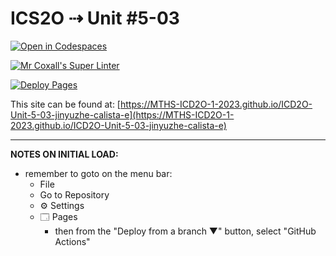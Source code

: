 # ICS2O ⇢ Unit #5-03

[![Open in Codespaces](https://classroom.github.com/assets/launch-codespace-7f7980b617ed060a017424585567c406b6ee15c891e84e1186181d67ecf80aa0.svg)](https://classroom.github.com/open-in-codespaces?assignment_repo_id=14898164)

[![Mr Coxall's Super Linter](https://github.com/MTHS-ICD2O-1-2023/ICD2O-Unit-5-03-jinyuzhe-calista-e/workflows/Mr%20Coxall's%20Super%20Linter/badge.svg)](https://github.com/MTHS-ICD2O-1-2023/ICD2O-Unit-5-03-jinyuzhe-calista-e/actions)

[![Deploy Pages](https://github.com/MTHS-ICD2O-1-2023/ICD2O-Unit-5-03-jinyuzhe-calista-e/workflows/Deploy%20Pages/badge.svg)](https://github.com/MTHS-ICD2O-1-2023/ICD2O-Unit-5-03-jinyuzhe-calista-e/actions)

This site can be found at: [https://MTHS-ICD2O-1-2023.github.io/ICD2O-Unit-5-03-jinyuzhe-calista-e](https://MTHS-ICD2O-1-2023.github.io/ICD2O-Unit-5-03-jinyuzhe-calista-e)

---

**NOTES ON INITIAL LOAD:**
- remember to goto on the menu bar:
  - File
  - Go to Repository
  - ⚙ Settings
  - 🗔 Pages
    - then from the "Deploy from a branch ▼" button, select "GitHub Actions"
